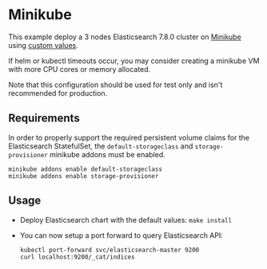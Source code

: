 # Minikube

This example deploy a 3 nodes Elasticsearch 7.8.0 cluster on [Minikube][]
using [custom values][].

If helm or kubectl timeouts occur, you may consider creating a minikube VM with
more CPU cores or memory allocated.

Note that this configuration should be used for test only and isn't recommended
for production.


## Requirements

In order to properly support the required persistent volume claims for the
Elasticsearch StatefulSet, the `default-storageclass` and `storage-provisioner`
minikube addons must be enabled.

```
minikube addons enable default-storageclass
minikube addons enable storage-provisioner
```


## Usage

* Deploy Elasticsearch chart with the default values: `make install`

* You can now setup a port forward to query Elasticsearch API:

  ```
  kubectl port-forward svc/elasticsearch-master 9200
  curl localhost:9200/_cat/indices
  ```


[custom values]: https://github.com/elastic/helm-charts/tree/7.8/elasticsearch/examples/minikube/values.yaml
[minikube]: https://minikube.sigs.k8s.io/docs/
